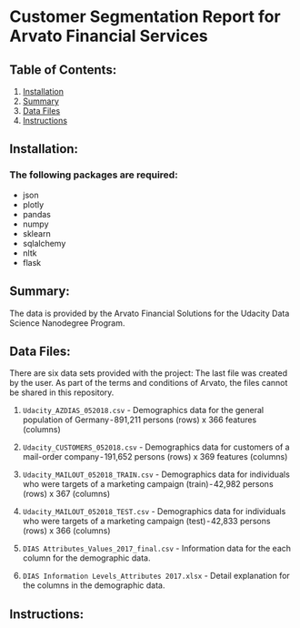 # Customer Segmentation Report for Arvato Financial Services

## Table of Contents:

1. [Installation](#installation)
2. [Summary](#summary)
3. [Data Files](#files)
4. [Instructions](#instructions)

## Installation: <a name="installation"></a>

### The following packages are required:

- json
- plotly
- pandas
- numpy
- sklearn
- sqlalchemy
- nltk
- flask

## Summary: <a name="summary"></a>

The data is provided by the Arvato Financial Solutions for the Udacity Data Science Nanodegree Program.

## Data Files: <a name="files"></a>

There are six data sets provided with the project: The last file was created by the user. As part of the terms and conditions of Arvato, the files cannot be shared in this repository.

1. `Udacity_AZDIAS_052018.csv` - Demographics data for the general population of Germany - 891,211 persons (rows) x 366 features (columns)

2. `Udacity_CUSTOMERS_052018.csv` - Demographics data for customers of a mail-order company - 191,652 persons (rows) x 369 features (columns)

3. `Udacity_MAILOUT_052018_TRAIN.csv` - Demographics data for individuals who were targets of a marketing campaign (train) - 42,982 persons (rows) x 367 (columns)

4. `Udacity_MAILOUT_052018_TEST.csv` - Demographics data for individuals who were targets of a marketing campaign (test) - 42,833 persons (rows) x 366 (columns)

5. `DIAS Attributes_Values_2017_final.csv` - Information data for the each column for the demographic data.

6. `DIAS Information Levels_Attributes 2017.xlsx` - Detail explanation for the columns in the demographic data.

## Instructions: <a name="instructions"></a>


